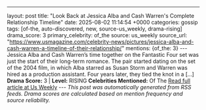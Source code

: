 ---
layout: post
title: "Look Back at Jessica Alba and Cash Warren's Complete Relationship Timeline"
date: 2025-08-02 11:14:54 +0000
categories: gossip
tags: [of-the, auto-discovered, new, source-us_weekly, drama-rising]
drama_score: 3
primary_celebrity: of_the
source: us_weekly
source_url: "https://www.usmagazine.com/celebrity-news/pictures/jessica-alba-and-cash-warren-a-timeline-of-their-relationship/"
mentions: {of_the: 3} --- Jessica Alba and Cash Warren’s time together on the Fantastic Four set was just the start of their long-term romance. The pair started dating on the set of the 2004 film, in which Alba starred as Susan Storm and Warren was hired as a production assistant. Four years later, they tied the knot in a […] **Drama Score:** 3 | **Level:** RISING **Celebrities Mentioned:** Of The [Read full article at Us Weekly](https://www.usmagazine.com/celebrity-news/pictures/jessica-alba-and-cash-warren-a-timeline-of-their-relationship/) --- *This post was automatically generated from RSS feeds. Drama scores are calculated based on mention frequency and source reliability.*
